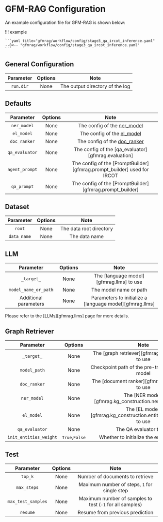 # GFM-RAG Configuration
An example configuration file for GFM-RAG is shown below:

!!! example

    ```yaml title="gfmrag/workflow/config/stage3_qa_ircot_inference.yaml"
    --8<-- "gfmrag/workflow/config/stage3_qa_ircot_inference.yaml"
    ```

## General Configuration

| Parameter | Options |              Note               |
| :-------: | :-----: | :-----------------------------: |
| `run.dir` |  None   | The output directory of the log |

## Defaults

|   Parameter    | Options |                                         Note                                          |
| :------------: | :-----: | :-----------------------------------------------------------------------------------: |
|  `ner_model`   |  None   |                  The config of the [ner_model](ner_model_config.md)                   |
|   `el_model`   |  None   |                   The config of the [el_model](el_model_config.md)                    |
|  `doc_ranker`  |  None   |                 The config of the [doc_ranker](doc_ranker_config.md)                  |
| `qa_evaluator` |  None   |                  The config of the [qa_evaluator][gfmrag.evaluation]                  |
| `agent_prompt` |  None   | The config of the [PromptBuilder][gfmrag.prompt_builder] used for IRCOT |
|  `qa_prompt`   |  None   |        The config of the [PromptBuilder][gfmrag.prompt_builder]         |


## Dataset

|  Parameter  | Options |          Note           |
| :---------: | :-----: | :---------------------: |
|   `root`    |  None   | The data root directory |
| `data_name` |  None   |      The data name      |


## LLM

|       Parameter       | Options |                           Note                           |
| :-------------------: | :-----: | :------------------------------------------------------: |
|      `_target_`       |  None   |         The [language model][gfmrag.llms] to use         |
| `model_name_or_path`  |  None   |                  The model name or path                  |
| Additional parameters |  None   | Parameters to initialize a [language model][gfmrag.llms] |

Please refer to the [LLMs][gfmrag.llms] page for more details.

## Graph Retriever

|       Parameter        |    Options     |                                Note                                |
| :--------------------: | :------------: | :----------------------------------------------------------------: |
|       `_target_`       |      None      |        The [graph retriever][gfmrag.GFMRetriever] to use        |
|      `model_path`      |      None      |          Checkpoint path of the pre-trained GFM-RAG model          |
|      `doc_ranker`      |      None      |          The [document ranker][gfmrag.doc_rankers] to use          |
|      `ner_model`       |      None      |      The [NER model][gfmrag.kg_construction.ner_model] to use      |
|       `el_model`       |      None      | The [EL model][gfmrag.kg_construction.entity_linking_model] to use |
|     `qa_evaluator`     |      None      |                      The QA evaluator to use                       |
| `init_entities_weight` | `True`,`False` |             Whether to initialize the entities weight              |


## Test

|     Parameter      | Options |                          Note                          |
| :----------------: | :-----: | :----------------------------------------------------: |
|      `top_k`       |  None   |            Number of documents to retrieve             |
|    `max_steps`     |  None   |      Maximum number of steps, `1` for single step      |
| `max_test_samples` |  None   | Maximum number of samples to test (`-1` for all samples) |
|      `resume`      |  None   |            Resume from previous prediction             |
